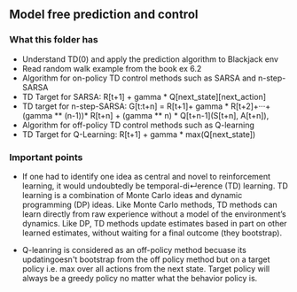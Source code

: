## Model free prediction and control

### What this folder has
- Understand TD(0) and apply the prediction algorithm to Blackjack env
- Read random walk example from the book ex 6.2
- Algorithm for on-policy TD control methods such as SARSA and n-step-SARSA
- TD Target for SARSA: R[t+1] + gamma * Q[next_state][next_action]
- TD target for n-step-SARSA: 
    G[t:t+n] = R[t+1]+ gamma * R[t+2]+···+(gamma ** (n-1))* R[t+n] + (gamma ** n) * Q[t+n-1](S[t+n], A[t+n]),
- Algorithm for off-policy TD control methods such as Q-learning
- TD Target for Q-Learning: R[t+1] + gamma * max(Q[next_state])


### Important points
- If one had to identify one idea as central and novel to reinforcement learning, it would undoubtedly be temporal-di↵erence (TD) learning. TD learning is a combination of Monte Carlo ideas and dynamic programming (DP) ideas. Like Monte Carlo methods, TD methods can learn directly from raw experience without a model of the environment’s dynamics. Like DP, TD methods update estimates based in part on other learned estimates, without waiting for a final outcome (they bootstrap).

- Q-leanring is considered as an off-policy method becuase its updatingoesn't bootstrap from the off policy method but on a target policy i.e. max over all actions from the next state. Target policy will always be a greedy policy no matter what the behavior policy is.
